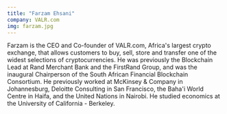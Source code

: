 ```yaml
---
title: "Farzam Ehsani"
company: VALR.com
img: farzam.jpg
---
```


Farzam is the CEO and Co-founder of VALR.com, Africa's largest crypto exchange, that allows customers to buy, sell, store and transfer one of the widest selections of cryptocurrencies. He was previously the Blockchain Lead at Rand Merchant Bank and the FirstRand Group, and was the inaugural Chairperson of the South African Financial Blockchain Consortium.  He previously worked at McKinsey & Company in Johannesburg, Deloitte Consulting in San Francisco, the Baha'i World Centre in Haifa, and the United Nations in Nairobi.  He studied economics at the University of California - Berkeley.
